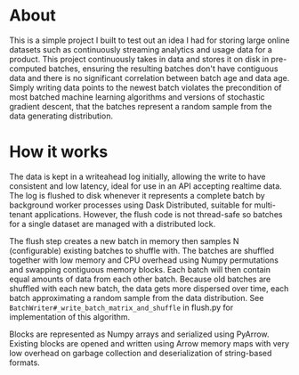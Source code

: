 # About

This is a simple project I built to test out an idea I had for storing large online datasets such as continuously streaming analytics and usage data for a product. This project continuously takes in data and stores it on disk in pre-computed batches, ensuring the resulting batches don't have contiguous data and there is no significant correlation between batch age and data age. Simply writing data points to the newest batch violates the precondition of most batched machine learning algorithms and versions of stochastic gradient descent, that the batches represent a random sample from the data generating distribution.

# How it works
The data is kept in a writeahead log initially, allowing the write to have consistent and low latency, ideal for use in an API accepting realtime data. The log is flushed to disk whenever it represents a complete batch by background worker processes using Dask Distributed, suitable for multi-tenant applications. However, the flush code is not thread-safe so batches for a single dataset are managed with a distributed lock.

The flush step creates a new batch in memory then samples N (configurable) existing batches to shuffle with. The batches are shuffled together with low memory and CPU overhead using Numpy permutations and swapping contiguous memory blocks. Each batch will then contain equal amounts of data from each other batch. Because old batches are shuffled with each new batch, the data gets more dispersed over time, each batch approximating a random sample from the data distribution. See `BatchWriter#_write_batch_matrix_and_shuffle` in flush.py for implementation of this algorithm.

Blocks are represented as Numpy arrays and serialized using PyArrow. Existing blocks are opened and written using Arrow memory maps with very low overhead on garbage collection and deserialization of string-based formats.
